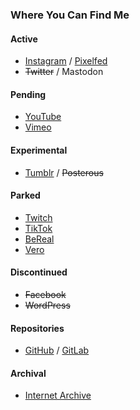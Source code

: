 ### Where You Can Find Me
#### Active
- [Instagram](https://www.instagram.com/rikaklassen/) / [Pixelfed](https://pixelfed.social/rikaklassen)
- ~~Twitter~~ / Mastodon
#### Pending
- [YouTube](https://www.youtube.com/@rikaklassen)
- [Vimeo](https://vimeo.com/rikaklassen)
#### Experimental
- [Tumblr](https://www.tumblr.com/rikaklassen) / ~~Posterous~~
#### Parked
- [Twitch](https://www.twitch.tv/rikaklassen)
- [TikTok](https://tiktok.com/@rikaklassen)
- [BeReal](https://bere.al/rikaklassen)
- [Vero](https://vero.co/rikaklassen)
#### Discontinued
- ~~Facebook~~
- ~~WordPress~~
#### Repositories
- [GitHub](https://github.com/rikaklassen) / [GitLab](https://gitlab.com/rikaklassen)
#### Archival
- [Internet Archive](https://archive.org/details/@rika_klassen)
